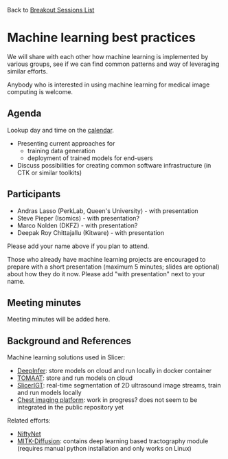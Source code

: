Back to [Breakout Sessions List](../README.md#breakout-sessions)

# Machine learning best practices

We will share with each other how machine learning is implemented by various groups, see if we can find common patterns and way of leveraging similar efforts.

Anybody who is interested in using machine learning for medical image computing is welcome.

## Agenda

Lookup day and time on the [calendar](../README.md#program-calendar).

* Presenting current approaches for
  * training data generation
  * deployment of trained models for end-users
* Discuss possibilities for creating common software infrastructure (in CTK or similar toolkits)

## Participants
- Andras Lasso (PerkLab, Queen's University) - with presentation
- Steve Pieper (Isomics) - with presentation?
- Marco Nolden (DKFZ) - with presentation?
- Deepak Roy Chittajallu (Kitware) - with presentation

Please add your name above if you plan to attend.

Those who already have machine learning projects are encouraged to prepare with a short presentation (maximum 5 minutes; slides are optional) about how they do it now. Please add "with presentation" next to your name.

## Meeting minutes

Meeting minutes will be added here.

## Background and References

Machine learning solutions used in Slicer:
- [DeepInfer](http://www.deepinfer.org/): store models on cloud and run locally in docker container
- [TOMAAT](https://github.com/faustomilletari/TOMAAT-Slicer): store and run models on cloud
- [SlicerIGT](https://github.com/SlicerIGT/UsAnnotationExport): real-time segmentation of 2D ultrasound image streams, train and run models locally
- [Chest imaging platform](https://na-mic.github.io/ProjectWeek/PW27_2018_Boston/Projects/CIPDeepLearningLungSegmentation/): work in progress? does not seem to be integrated in the public repository yet

Related efforts:
- [NiftyNet](https://github.com/NifTK/NiftyNet)
- [MITK-Diffusion](http://mitk.org/wiki/MitkDiffusion#Requirements): contains deep learning based tractography module (requires manual python installation and only works on Linux)
